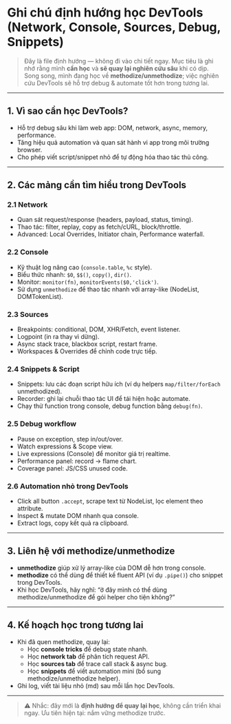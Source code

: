 # Ghi chú định hướng học DevTools (Network, Console, Sources, Debug, Snippets)

> Đây là file định hướng — không đi vào chi tiết ngay. Mục tiêu là ghi nhớ rằng mình **cần học** và **sẽ quay lại nghiên cứu sâu** khi có dịp.  
> Song song, mình đang học về **methodize/unmethodize**; việc nghiên cứu DevTools sẽ hỗ trợ debug & automate tốt hơn trong tương lai.

---

## 1. Vì sao cần học DevTools?
- Hỗ trợ debug sâu khi làm web app: DOM, network, async, memory, performance.
- Tăng hiệu quả automation và quan sát hành vi app trong môi trường browser.
- Cho phép viết script/snippet nhỏ để tự động hóa thao tác thủ công.

---

## 2. Các mảng cần tìm hiểu trong DevTools

### 2.1 Network
- Quan sát request/response (headers, payload, status, timing).
- Thao tác: filter, replay, copy as fetch/cURL, block/throttle.
- Advanced: Local Overrides, Initiator chain, Performance waterfall.

### 2.2 Console
- Kỹ thuật log nâng cao (`console.table`, `%c` style).
- Biểu thức nhanh: `$0`, `$$()`, `copy()`, `dir()`.
- Monitor: `monitor(fn)`, `monitorEvents($0,'click')`.
- Sử dụng `unmethodize` để thao tác nhanh với array-like (NodeList, DOMTokenList).

### 2.3 Sources
- Breakpoints: conditional, DOM, XHR/Fetch, event listener.
- Logpoint (in ra thay vì dừng).
- Async stack trace, blackbox script, restart frame.
- Workspaces & Overrides để chỉnh code trực tiếp.

### 2.4 Snippets & Script
- Snippets: lưu các đoạn script hữu ích (ví dụ helpers `map/filter/forEach` unmethodized).
- Recorder: ghi lại chuỗi thao tác UI để tái hiện hoặc automate.
- Chạy thử function trong console, debug function bằng `debug(fn)`.

### 2.5 Debug workflow
- Pause on exception, step in/out/over.
- Watch expressions & Scope view.
- Live expressions (Console) để monitor giá trị realtime.
- Performance panel: record → flame chart.
- Coverage panel: JS/CSS unused code.

### 2.6 Automation nhỏ trong DevTools
- Click all button `.accept`, scrape text từ NodeList, lọc element theo attribute.
- Inspect & mutate DOM nhanh qua console.
- Extract logs, copy kết quả ra clipboard.

---

## 3. Liên hệ với methodize/unmethodize
- **unmethodize** giúp xử lý array-like của DOM dễ hơn trong console.
- **methodize** có thể dùng để thiết kế fluent API (ví dụ `.pipe()`) cho snippet trong DevTools.
- Khi học DevTools, hãy nghĩ: “ở đây mình có thể dùng methodize/unmethodize để gói helper cho tiện không?”

---

## 4. Kế hoạch học trong tương lai
- Khi đã quen methodize, quay lại:
  - Học **console tricks** để debug state nhanh.
  - Học **network tab** để phân tích request API.
  - Học **sources tab** để trace call stack & async bug.
  - Học **snippets** để viết automation mini (bổ sung methodize/unmethodize helper).
- Ghi log, viết tài liệu nhỏ (md) sau mỗi lần học DevTools.

---

> ⚠️ Nhắc: đây mới là **định hướng để quay lại học**, không cần triển khai ngay. Ưu tiên hiện tại: nắm vững methodize trước.
